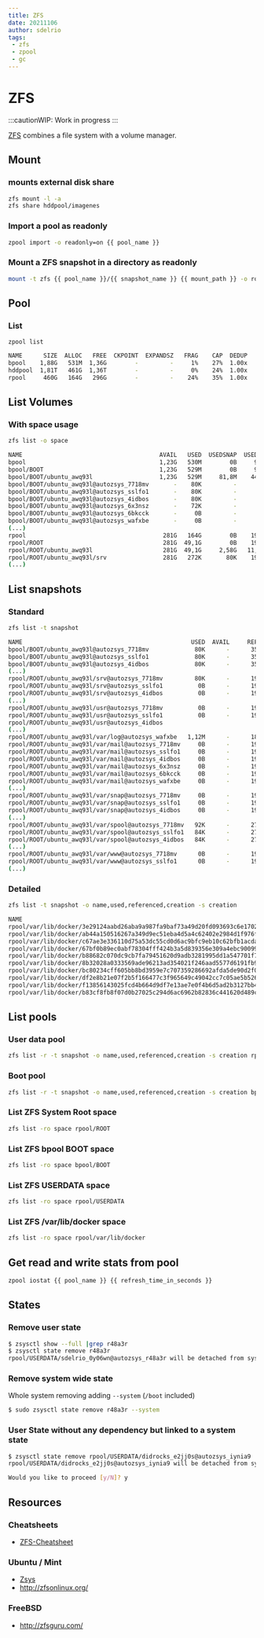 ```yaml
---
title: ZFS
date: 20211106
author: sdelrio
tags:
 - zfs
 - zpool
 - gc
---
```


# ZFS

:::cautionWIP: Work in progress
:::

[ZFS](https://en.wikipedia.org/wiki/ZFS) combines a file system with a volume manager.

## Mount


### mounts external disk share

```bash
zfs mount -l -a
zfs share hddpool/imagenes
```


### Import a pool as readonly

```bash
zpool import -o readonly=on {{ pool_name }}
```

### Mount a ZFS snapshot in a directory as readonly

```bash
mount -t zfs {{ pool_name }}/{{ snapshot_name }} {{ mount_path }} -o ro
```


## Pool

### List
```
zpool list 
```

```bash
NAME      SIZE  ALLOC   FREE  CKPOINT  EXPANDSZ   FRAG    CAP  DEDUP    HEALTH  ALTROOT
bpool    1,88G   531M  1,36G        -         -     1%    27%  1.00x    ONLINE  -
hddpool  1,81T   461G  1,36T        -         -     0%    24%  1.00x    ONLINE  -
rpool     460G   164G   296G        -         -    24%    35%  1.00x    ONLINE  -
```

## List Volumes

### With space usage
```bash
zfs list -o space
```

```bash
NAME                                       AVAIL   USED  USEDSNAP  USEDDS  USEDREFRESERV  USEDCHILD
bpool                                      1,23G   530M        0B     96K             0B       530M
bpool/BOOT                                 1,23G   529M        0B     96K             0B       529M
bpool/BOOT/ubuntu_awq93l                   1,23G   529M     81,8M    447M             0B         0B
bpool/BOOT/ubuntu_awq93l@autozsys_7718mv       -    80K         -       -              -          -
bpool/BOOT/ubuntu_awq93l@autozsys_sslfo1       -    80K         -       -              -          -
bpool/BOOT/ubuntu_awq93l@autozsys_4idbos       -    80K         -       -              -          -
bpool/BOOT/ubuntu_awq93l@autozsys_6x3nsz       -    72K         -       -              -          -
bpool/BOOT/ubuntu_awq93l@autozsys_6bkcck       -     0B         -       -              -          -
bpool/BOOT/ubuntu_awq93l@autozsys_wafxbe       -     0B         -       -              -          -
(...)
rpool                                       281G   164G        0B    192K             0B       164G
rpool/ROOT                                  281G  49,1G        0B    192K             0B      49,1G
rpool/ROOT/ubuntu_awq93l                    281G  49,1G     2,58G   11,2G             0B      35,3G
rpool/ROOT/ubuntu_awq93l/srv                281G   272K       80K    192K             0B         0B
(...)
```

## List snapshots

### Standard

```bash
zfs list -t snapshot
```

```bash
NAME                                                USED  AVAIL     REFER  MOUNTPOINT
bpool/BOOT/ubuntu_awq93l@autozsys_7718mv             80K      -      355M  -
bpool/BOOT/ubuntu_awq93l@autozsys_sslfo1             80K      -      355M  -
bpool/BOOT/ubuntu_awq93l@autozsys_4idbos             80K      -      355M  -
(...)
rpool/ROOT/ubuntu_awq93l/srv@autozsys_7718mv         80K      -      192K  -
rpool/ROOT/ubuntu_awq93l/srv@autozsys_sslfo1          0B      -      192K  -
rpool/ROOT/ubuntu_awq93l/srv@autozsys_4idbos          0B      -      192K  -
(...)
rpool/ROOT/ubuntu_awq93l/usr@autozsys_7718mv          0B      -      192K  -
rpool/ROOT/ubuntu_awq93l/usr@autozsys_sslfo1          0B      -      192K  -
rpool/ROOT/ubuntu_awq93l/usr@autozsys_4idbos                  
(...)
rpool/ROOT/ubuntu_awq93l/var/log@autozsys_wafxbe   1,12M      -      189M  -
rpool/ROOT/ubuntu_awq93l/var/mail@autozsys_7718mv     0B      -      192K  -
rpool/ROOT/ubuntu_awq93l/var/mail@autozsys_sslfo1     0B      -      192K  -
rpool/ROOT/ubuntu_awq93l/var/mail@autozsys_4idbos     0B      -      192K  -
rpool/ROOT/ubuntu_awq93l/var/mail@autozsys_6x3nsz     0B      -      192K  -
rpool/ROOT/ubuntu_awq93l/var/mail@autozsys_6bkcck     0B      -      192K  -
rpool/ROOT/ubuntu_awq93l/var/mail@autozsys_wafxbe     0B      -      192K  -
(...)
rpool/ROOT/ubuntu_awq93l/var/snap@autozsys_7718mv     0B      -      192K  -
rpool/ROOT/ubuntu_awq93l/var/snap@autozsys_sslfo1     0B      -      192K  -
rpool/ROOT/ubuntu_awq93l/var/snap@autozsys_4idbos     0B      -      192K  -
(...)
rpool/ROOT/ubuntu_awq93l/var/spool@autozsys_7718mv   92K      -      276K  -
rpool/ROOT/ubuntu_awq93l/var/spool@autozsys_sslfo1   84K      -      276K  -
rpool/ROOT/ubuntu_awq93l/var/spool@autozsys_4idbos   84K      -      276K  -
(...)
rpool/ROOT/ubuntu_awq93l/var/www@autozsys_7718mv      0B      -      192K  -
rpool/ROOT/ubuntu_awq93l/var/www@autozsys_sslfo1      0B      -      192K  -
(...)
```

### Detailed
```bash
zfs list -t snapshot -o name,used,referenced,creation -s creation
```

```bash
NAME                                                                                                   USED     REFER  CREATION
rpool/var/lib/docker/3e29124aabd26aba9a987fa9baf73a49d20fd093693c6e1702892592c3a37df0@823949492          8K     19,1M  sáb may 22 14:24 2021
rpool/var/lib/docker/ab44a150516267a349d9ec51eba4d5a4c62402e2984d1f976f9185f82457593d@346481945          0B     5,82M  sáb may 22 14:24 2021
rpool/var/lib/docker/c67ae3e336110d75a53dc55cd0d6ac9bfc9eb10c62bfb1acda5e82cec9d4f503@974426951          8K     19,1M  sáb may 22 14:24 2021
rpool/var/lib/docker/67bf0b89ec0abf78304fff424b3a5d839356e309a4ebc900991aa05082aae4e5-init@503730378     8K     74,4M  sáb may 22 17:44 2021
rpool/var/lib/docker/b88682c070dc9cb7fa79451620d9adb3281995dd1a547701f7e0ddffb5c71864@344154902          8K     74,4M  sáb may 22 17:44 2021
rpool/var/lib/docker/8b32028a0333569ade96213ad354021f246aad5577d6191fb907b597aebf8c6f@926970671          8K     28,7M  sáb may 22 17:54 2021
rpool/var/lib/docker/bc80234cff605bb8bd3959e7c707359286692afda5de90d2f02d19032d20cefa@63021450           8K     5,83M  sáb may 22 17:54 2021
rpool/var/lib/docker/df2e8b21e07f2b5f166477c3f965649c49042cc7c05ae5b5264963cb678edb9b@769644899          8K     28,7M  sáb may 22 17:54 2021
rpool/var/lib/docker/f13856143025fcd4b664d9df7e13ae7e0f4b6d5ad2b3127bb4121a857da5c562@259540872          8K     7,26M  sáb may 22 17:54 2021
rpool/var/lib/docker/b83cf8fb8f07d0b27025c294d6ac6962b82836c441620d489cc4dad1c5d5ccf2@376293604       2,44M     35,8M  sáb may 22 17:54 2021
```


## List pools

### User data pool
```bash
zfs list -r -t snapshot -o name,used,referenced,creation -s creation rpool/USERDATA
```

### Boot pool
```bash
zfs list -r -t snapshot -o name,used,referenced,creation -s creation bpool/BOOT
```

### List ZFS System Root space
```bash
zfs list -ro space rpool/ROOT
```

### List ZFS bpool BOOT space                                                                                                                                      
```bash
zfs list -ro space bpool/BOOT
```

### List ZFS USERDATA space                                                                                                                                        
```bash
zfs list -ro space rpool/USERDATA
```

### List ZFS /var/lib/docker space
```bash
zfs list -ro space rpool/var/lib/docker
```

## Get read and write stats from pool

```bash
zpool iostat {{ pool_name }} {{ refresh_time_in_seconds }}
```

## States

### Remove user state


```bash
$ zsysctl show --full |grep r48a3r
$ zsysctl state remove r48a3r
rpool/USERDATA/sdelrio_0y06wn@autozsys_r48a3r will be detached from system state rpool/ROOT/ubuntu_awq93l@autozsys_r48a3r
```

### Remove system wide state

Whole system removing adding `--system` (`/boot` included)

```bash
$ sudo zsysctl state remove r48a3r --system
```

### User State without any dependency but linked to a system state
```bash
$ zsysctl state remove rpool/USERDATA/didrocks_e2jj0s@autozsys_iynia9
rpool/USERDATA/didrocks_e2jj0s@autozsys_iynia9 will be detached from system state rpool/ROOT/ubuntu_qiq15o@autozsys_iynia9

Would you like to proceed [y/N]? y
```

## Resources

### Cheatsheets

* [ZFS-Cheatsheet](https://blog.programster.org/zfs-cheatsheet)

### Ubuntu / Mint

* [Zsys](zsys)
* <http://zfsonlinux.org/>

### FreeBSD

* <http://zfsguru.com/>


